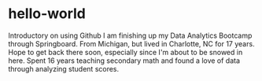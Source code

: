 # hello-world
Introductory on using Github
I am finishing up my Data Analytics Bootcamp through Springboard. From Michigan, but lived in Charlotte, NC for 17 years. Hope to get back there soon, especially since I'm about to be snowed in here. Spent 16 years teaching secondary math and found a love of data through analyzing student scores.

